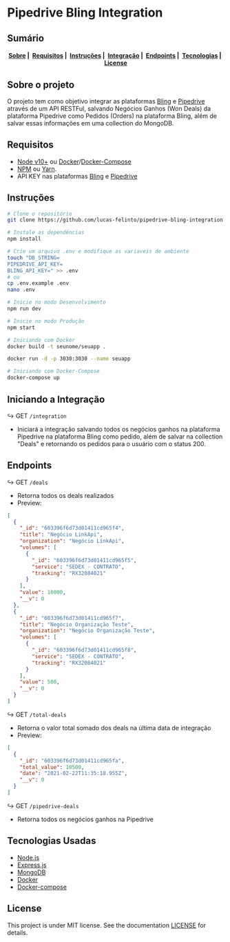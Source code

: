 # Pipedrive Bling Integration

## Sumário
<h4 align="center">
  <a href="#sobre-o-projeto">Sobre</a>&nbsp;|&nbsp;
  <a href="#requisitos">Requisitos</a>&nbsp;|&nbsp;
  <a href="#instruções">Instruções</a>&nbsp;|&nbsp;
  <a href="#iniciando-a-integração">Integração</a>&nbsp;|&nbsp;
  <a href="#endpoints">Endpoints</a>&nbsp;|&nbsp;
  <a href="#tecnologias-usadas">Tecnologias</a>&nbsp;|&nbsp;
  <a href="#license">License</a>
</h4>

## Sobre o projeto
O projeto tem como objetivo integrar as plataformas [Bling](https://www.bling.com.br/home) e [Pipedrive](https://www.pipedrive.com/pt) através de um API RESTFul, salvando Negócios Ganhos (Won Deals) da plataforma Pipedrive como Pedidos (Orders) na plataforma Bling, além de salvar essas informações em uma collection do MongoDB.
## Requisitos

- [Node v10+](https://nodejs.org/en/docs/) ou [Docker](https://docs.docker.com/)/[Docker-Compose](https://docs.docker.com/compose/)
- [NPM](https://www.npmjs.com/) ou [Yarn](https://classic.yarnpkg.com/en/docs/).
- API KEY nas plataformas [Bling](https://www.bling.com.br/home) e [Pipedrive](https://www.pipedrive.com/pt)

## Instruções

```bash
# Clone o repositório
git clone https://github.com/lucas-felinto/pipedrive-bling-integration

# Instale as dependências
npm install

# Crie um arquivo .env e modifique as variaveis de ambiente
touch "DB_STRING=
PIPEDRIVE_API_KEY=
BLING_API_KEY=" >> .env
# ou
cp .env.example .env
nano .env

# Inicie no modo Desenvolvimento
npm run dev

# Inicie no modo Produção
npm start

# Iniciando com Docker
docker build -t seunome/seuapp .

docker run -d -p 3030:3030 --name seuapp

# Iniciando com Docker-Compose
docker-compose up
```

## Iniciando a Integração
:arrow_right_hook: GET `/integration` 
- Iniciará a integração salvando todos os negócios ganhos na plataforma Pipedrive na plataforma Bling como pedido, além de salvar na collection "Deals" e retornando os pedidos para o usuário com o status 200.

## Endpoints
:arrow_right_hook: GET `/deals` 
- Retorna todos os deals realizados
- Preview: 
```json
[
  {
    "_id": "603396f6d73d01411cd965f4",
    "title": "Negócio LinkApi",
    "organization": "Negócio LinkApi",
    "volumes": [
      {
        "_id": "603396f6d73d01411cd965f5",
        "service": "SEDEX - CONTRATO",
        "tracking": "RX32084021"
      }
    ],
    "value": 10000,
    "__v": 0
  },
  {
    "_id": "603396f6d73d01411cd965f7",
    "title": "Negócio Organização Teste",
    "organization": "Negócio Organização Teste",
    "volumes": [
      {
        "_id": "603396f6d73d01411cd965f8",
        "service": "SEDEX - CONTRATO",
        "tracking": "RX32084021"
      }
    ],
    "value": 500,
    "__v": 0
  }
]
```

:arrow_right_hook: GET `/total-deals` 
- Retorna o valor total somado dos deals na última data de integração
- Preview: 
```json
[
  {
    "_id": "603396f6d73d01411cd965fa",
    "total_value": 10500,
    "date": "2021-02-22T11:35:18.955Z",
    "__v": 0
  }
]
```
:arrow_right_hook: GET `/pipedrive-deals` 
- Retorna todos os negócios ganhos na Pipedrive

## Tecnologias Usadas

- [Node.js](https://nodejs.org/en/docs/)
- [Express.js](https://expressjs.com/pt-br/)
- [MongoDB](https://docs.mongodb.com/)
- [Docker](https://docs.docker.com/)
- [Docker-compose](https://docs.docker.com/compose/compose-file/)
## License 

This project is under MIT license. See the documentation [LICENSE](LICENSE) for details.